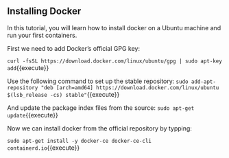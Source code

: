 ## Installing Docker

In this tutorial, you will learn how to install docker on a Ubuntu machine and run your first containers.

First we need to add Docker’s official GPG key:

`curl -fsSL https://download.docker.com/linux/ubuntu/gpg | sudo apt-key add`{{execute}}

Use the following command to set up the stable repository:
`sudo add-apt-repository "deb [arch=amd64] https://download.docker.com/linux/ubuntu $(lsb_release -cs) stable"`{{execute}}

And update the package index files from the source:
`sudo apt-get update`{{execute}}

Now we can install docker from the official repository by typping:

`sudo apt-get install -y docker-ce docker-ce-cli containerd.io`{{execute}}